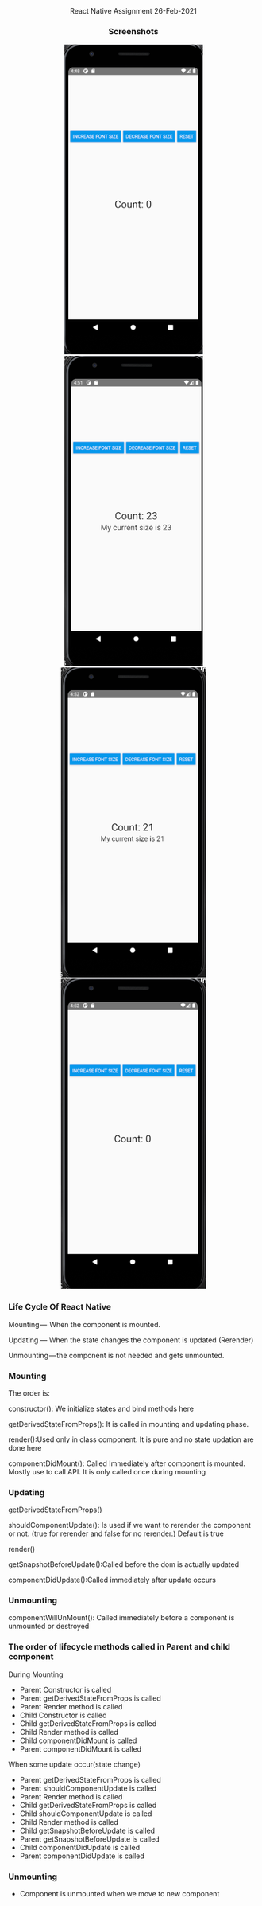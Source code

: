 <div align="center">React Native Assignment 26-Feb-2021</div>

<h3 align="center">Screenshots</h3>
<div align='center'>
 
![Initial App](./Screenshots/Initial.png)
![Increment ](./Screenshots/Increment.png)
![Decrement](./Screenshots/Decrement.png)
![Reset ](./Screenshots/Reset.png)

</div>


<h3>Life Cycle Of React Native</h3>
<p>Mounting —  When the component is mounted.</p>
<p>Updating — When the state changes the component is updated (Rerender)</p>
<p>Unmounting — the component is not needed and gets unmounted.</p>


<h3>Mounting</h3>
<p>The order is:</p>
<p>constructor(): We initialize states and bind methods here</p>
<p>getDerivedStateFromProps(): It is called in mounting and updating phase.</p>
<p>render():Used only in class component. It is pure and no state updation are done here</p>
<p>componentDidMount(): Called Immediately after component is mounted. Mostly use to call API.
It is only called once during mounting</p>


<h3>Updating</h3>
<p>getDerivedStateFromProps()</p>
<p>shouldComponentUpdate(): Is used if we want to rerender the component or not. (true for rerender and false for no rerender.) Default is true</p>
<p>render()</p>
<p>getSnapshotBeforeUpdate():Called before the dom is actually updated</p>
<p>componentDidUpdate():Called immediately after update occurs</p>


<h3>Unmounting</h3>
<p>componentWillUnMount(): Called immediately before a component is unmounted or destroyed</p>


<h3>The order of lifecycle methods called in Parent and child component</h3>

<p>During Mounting</p>
<ul>
 <li>Parent Constructor is called</li>
<li>Parent getDerivedStateFromProps is called</li>
<li>Parent Render method is called</li>
<li>Child Constructor is called</li>
<li>Child getDerivedStateFromProps is called</li>
<li>Child Render method is called</li>
<li>Child componentDidMount is called</li>
<li>Parent componentDidMount is called</li>
</ul>


<p>When some update occur(state change)</p>
<ul>
 <li>Parent getDerivedStateFromProps is called</li>
<li>Parent shouldComponentUpdate is called</li>
<li>Parent Render method is called</li>
<li>Child getDerivedStateFromProps is called
<li>Child shouldComponentUpdate is called</li>
<li>Child Render method is called</li>
<li>Child getSnapshotBeforeUpdate is called</li>
<li>Parent getSnapshotBeforeUpdate is called</li>
<li>Child componentDidUpdate is called</li>
<li>Parent componentDidUpdate is called</li>
</ul>

<h3>Unmounting</h3>
<ul>
 <li>Component is unmounted when we move to new component</li>
 </ul>
